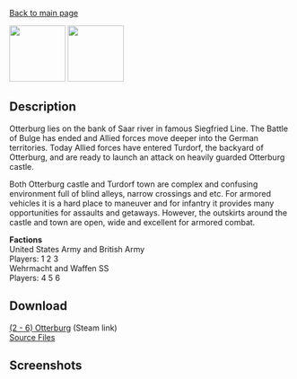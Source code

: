 [Back to main page](https://taddan.github.io/library/)<br/>

<img src="https://steamuserimages-a.akamaihd.net/ugc/843712145333200412/BC8EA0A3C56578C88C3C19F23A02E9FA19A40A69/" width="100" height="100" /> <img src="https://steamuserimages-a.akamaihd.net/ugc/254840103029143667/A4E045E2ACC67ABFD44CBF529E017EFF0420788F/" width="100" height="100" />

## Description
Otterburg lies on the bank of Saar river in famous Siegfried Line. The Battle of Bulge has ended and Allied forces move deeper into the German territories. Today Allied forces have entered Turdorf, the backyard of Otterburg, and are ready to launch an attack on heavily guarded Otterburg castle.

Both Otterburg castle and Turdorf town are complex and confusing environment full of blind alleys, narrow crossings and etc. For armored vehicles it is a hard place to maneuver and for infantry it provides many opportunities for assaults and getaways. However, the outskirts around the castle and town are open, wide and excellent for armored combat.

<b>Factions</b><br/>
United States Army and British Army<br/>
Players: 1 2 3<br/>
Wehrmacht and Waffen SS<br/>
Players: 4 5 6<br/>
## Download
[(2 - 6) Otterburg](https://steamcommunity.com/sharedfiles/filedetails/?id=760521635) (Steam link)<br/>
[Source Files]()

## Screenshots
